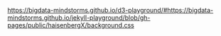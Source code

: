 https://bigdata-mindstorms.github.io/d3-playground/#https://bigdata-mindstorms.github.io/jekyll-playground/blob/gh-pages/public/haisenbergX/background.css



